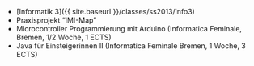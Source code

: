 *   [Informatik 3]({{ site.baseurl }}/classes/ss2013/info3)
*   Praxisprojekt &#8220;IMI-Map&#8221;
*  Microcontroller Programmierung mit Arduino (Informatica Feminale, Bremen, 1/2 Woche, 1 ECTS)
* Java für Einsteigerinnen II (Informatica Feminale Bremen, 1 Woche, 3 ECTS)
